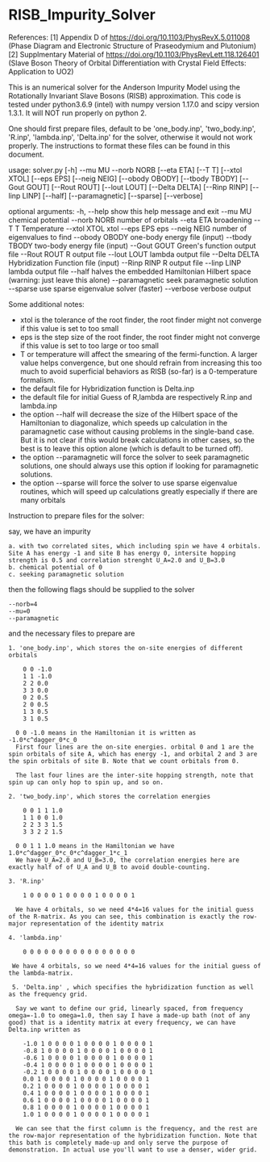 # RISB_Impurity_Solver

References: [1] Appendix D of https://doi.org/10.1103/PhysRevX.5.011008  (Phase Diagram and Electronic Structure of Praseodymium and Plutonium)
            [2] Supplmentary Material of https://doi.org/10.1103/PhysRevLett.118.126401 (Slave Boson Theory of Orbital Differentiation with Crystal Field Effects: Application to UO2)
            
This is an numerical solver for the Anderson Impurity Model using the Rotationally Invariant Slave Bosons (RISB) approximation. This code is tested under python3.6.9 (intel) with numpy version 1.17.0 and scipy version 1.3.1. It will NOT run properly on python 2.

One should first prepare files, default to be 'one_body.inp', 'two_body.inp', 'R.inp', 'lambda.inp', 'Delta.inp' for the solver, otherwise it would not work properly. The instructions to format these files can be found in this document.

usage: solver.py [-h] --mu MU --norb NORB [--eta ETA] [--T T] [--xtol XTOL]
                 [--eps EPS] [--neig NEIG] [--obody OBODY] [--tbody TBODY]
                 [--Gout GOUT] [--Rout ROUT] [--lout LOUT] [--Delta DELTA]
                 [--Rinp RINP] [--linp LINP] [--half] [--paramagnetic]
                 [--sparse] [--verbose]

optional arguments:
  -h, --help      show this help message and exit
  --mu MU         chemical potential
  --norb NORB     number of orbitals
  --eta ETA       broadening
  --T T           Temperature
  --xtol XTOL     xtol
  --eps EPS       eps
  --neig NEIG     number of eigenvalues to find
  --obody OBODY   one-body energy file (input)
  --tbody TBODY   two-body energy file (input)
  --Gout GOUT     Green's function output file
  --Rout ROUT     R output file
  --lout LOUT     lambda output file
  --Delta DELTA   Hybridization Function file (input)
  --Rinp RINP     R output file
  --linp LINP     lambda output file
  --half          halves the embedded Hamiltonian Hilbert space (warning: just
                  leave this alone)
  --paramagnetic  seek paramagnetic solution
  --sparse        use sparse eigenvalue solver (faster)
  --verbose       verbose output


Some additional notes:
- xtol is the tolerance of the root finder, the root finder might not converge if this value is set to too small
- eps is the step size of the root finder, the root finder might not converge if this value is set to too large or too small 
- T or temperature will affect the smearing of the fermi-function. A larger value helps convergence, but one should refrain from increasing this too much to avoid superficial behaviors as RISB (so-far) is a 0-temperature formalism.
- the default file for Hybridization function is Delta.inp
- the default file for initial Guess of R,lambda are respectively R.inp and lambda.inp
- the option --half will decrease the size of the Hilbert space of the Hamiltonian to diagonalize, which speeds up calculation in the paramagnetic case without causing problems in the single-band case. But it is not clear if this would break calculations in other cases, so the best is to leave this option alone (which is default to be turned off).
- the option --paramagnetic will force the solver to seek paramagnetic solutions, one should always use this option if looking for paramagnetic solutions.
- the option --sparse will force the solver to use sparse eigenvalue routines, which will speed up calculations greatly especially if there are many orbitals


Instruction to prepare files for the solver:

  say, we have an impurity

    a. with two correlated sites, which including spin we have 4 orbitals. Site A has energy -1 and site B has energy 0, intersite hopping strength is 0.5 and correlation strenght U_A=2.0 and U_B=3.0
    b. chemical potential of 0
    c. seeking paramagnetic solution

  then the following flags should be supplied to the solver

    --norb=4
    --mu=0
    --paramagnetic

  and the necessary files to prepare are

    1. 'one_body.inp', which stores the on-site energies of different orbitals

        0 0 -1.0
        1 1 -1.0
        2 2 0.0
        3 3 0.0
        0 2 0.5
        2 0 0.5
        1 3 0.5
        3 1 0.5
      
      0 0 -1.0 means in the Hamiltonian it is written as -1.0*c^dagger_0*c_0
      First four lines are the on-site energies. orbital 0 and 1 are the spin orbitals of site A, which has energy -1, and orbital 2 and 3 are the spin orbitals of site B. Note that we count orbitals from 0.
      
      The last four lines are the inter-site hopping strength, note that spin up can only hop to spin up, and so on. 
    
    2. 'two_body.inp', which stores the correlation energies
    
        0 0 1 1 1.0
        1 1 0 0 1.0
        2 2 3 3 1.5
        3 3 2 2 1.5
      
      0 0 1 1 1.0 means in the Hamiltonian we have 1.0*c^dagger_0*c_0*c^dagger_1*c_1
      We have U_A=2.0 and U_B=3.0, the correlation energies here are exactly half of of U_A and U_B to avoid double-counting.

    3. 'R.inp'
    
        1 0 0 0 0 1 0 0 0 0 1 0 0 0 0 1
      
      We have 4 orbitals, so we need 4*4=16 values for the initial guess of the R-matrix. As you can see, this combination is exactly the row-major representation of the identity matrix
      
    4. 'lambda.inp'
    
        0 0 0 0 0 0 0 0 0 0 0 0 0 0 0 0
        
     We have 4 orbitals, so we need 4*4=16 values for the initial guess of the lambda-matrix. 
     
     5. 'Delta.inp' , which specifies the hybridization function as well as the frequency grid.
     
      Say we want to define our grid, linearly spaced, from frequency omega=-1.0 to omega=1.0, then say I have a made-up bath (not of any good) that is a identity matrix at every frequency, we can have Delta.inp written as
      
        -1.0 1 0 0 0 0 1 0 0 0 0 1 0 0 0 0 1
        -0.8 1 0 0 0 0 1 0 0 0 0 1 0 0 0 0 1
        -0.6 1 0 0 0 0 1 0 0 0 0 1 0 0 0 0 1
        -0.4 1 0 0 0 0 1 0 0 0 0 1 0 0 0 0 1
        -0.2 1 0 0 0 0 1 0 0 0 0 1 0 0 0 0 1
        0.0 1 0 0 0 0 1 0 0 0 0 1 0 0 0 0 1
        0.2 1 0 0 0 0 1 0 0 0 0 1 0 0 0 0 1
        0.4 1 0 0 0 0 1 0 0 0 0 1 0 0 0 0 1
        0.6 1 0 0 0 0 1 0 0 0 0 1 0 0 0 0 1
        0.8 1 0 0 0 0 1 0 0 0 0 1 0 0 0 0 1
        1.0 1 0 0 0 0 1 0 0 0 0 1 0 0 0 0 1
        
      We can see that the first column is the frequency, and the rest are the row-major representation of the hybridization function. Note that this bath is completely made-up and only serve the purpose of demonstration. In actual use you'll want to use a denser, wider grid.
